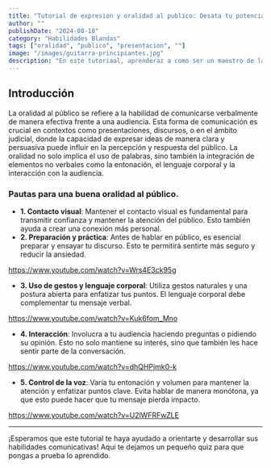 ```yaml
---
title: "Tutorial de expresion y oralidad al publico: Desata tu potencial como presentador."
author: ""
publishDate: "2024-08-18"
category: "Habilidades Blandas"
tags: ["oralidad", "publico", "presentacion", ""]
image: "/images/guitarra-principiantes.jpg"
description: "En este tutoriaal, aprenderaz a como ser un maestro de la imitacion, ya sea como un hobbie o para entretaner al publico"
---
```


## Introducción

La oralidad al público se refiere a la habilidad de comunicarse verbalmente de manera efectiva frente a una audiencia. Esta forma de comunicación es crucial en contextos como presentaciones, discursos, o en el ámbito judicial, donde la capacidad de expresar ideas de manera clara y persuasiva puede influir en la percepción y respuesta del público. La oralidad no solo implica el uso de palabras, sino también la integración de elementos no verbales como la entonación, el lenguaje corporal y la interacción con la audiencia.

### Pautas para una buena oralidad al público.


- **1.	Contacto visual**: Mantener el contacto visual es fundamental para transmitir confianza y mantener la atención del público. Esto también ayuda a crear una conexión más personal.
- **2.	Preparación y práctica**: Antes de hablar en público, es esencial preparar y ensayar tu discurso. Esto te permitirá sentirte más seguro y reducir la ansiedad.

https://www.youtube.com/watch?v=Wrs4E3ck95g
  

- **3.	Uso de gestos y lenguaje corporal**: Utiliza gestos naturales y una postura abierta para enfatizar tus puntos. El lenguaje corporal debe complementar tu mensaje verbal.

https://www.youtube.com/watch?v=Kuk6fom_Mno

- **4.	Interacción**: Involucra a tu audiencia haciendo preguntas o pidiendo su opinión. Esto no solo mantiene su interés, sino que también les hace sentir parte de la conversación.

https://www.youtube.com/watch?v=dhQHPjmk0-k


- **5.	Control de la voz**: Varía tu entonación y volumen para mantener la atención y enfatizar puntos clave. Evita hablar de manera monótona, ya que esto puede hacer que tu mensaje pierda impacto.

https://www.youtube.com/watch?v=U2lWFRFwZLE

---

¡Esperamos que este tutorial te haya ayudado a orientarte y desarrollar sus habilidades comunicativas! Aqui te dejamos un pequeño quiz para que pongas a prueba lo aprendido.
